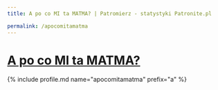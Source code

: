 ```yaml
---
title: A po co MI ta MATMA? | Patromierz - statystyki Patronite.pl

permalink: /apocomitamatma
---
```


# [A po co MI ta MATMA?](https://patronite.pl/apocomitamatma)

{% include profile.md name="apocomitamatma" prefix="a" %}
